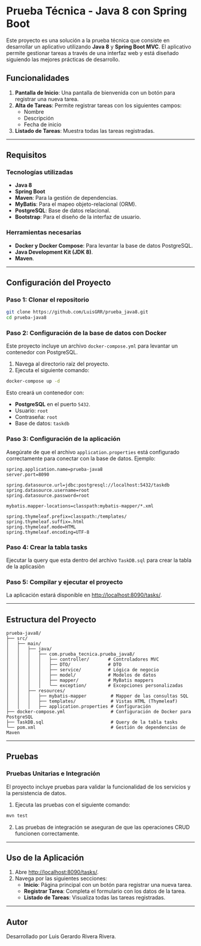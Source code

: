 

# Prueba Técnica - Java 8 con Spring Boot

Este proyecto es una solución a la prueba técnica que consiste en desarrollar un aplicativo utilizando **Java 8** y **Spring Boot MVC**. El aplicativo permite gestionar tareas a través de una interfaz web y está diseñado siguiendo las mejores prácticas de desarrollo.

## Funcionalidades

1. **Pantalla de Inicio**: Una pantalla de bienvenida con un botón para registrar una nueva tarea.
2. **Alta de Tareas**: Permite registrar tareas con los siguientes campos:
   - Nombre
   - Descripción
   - Fecha de inicio
3. **Listado de Tareas**: Muestra todas las tareas registradas.

---

## Requisitos

### Tecnologías utilizadas
- **Java 8**
- **Spring Boot**
- **Maven**: Para la gestión de dependencias.
- **MyBatis**: Para el mapeo objeto-relacional (ORM).
- **PostgreSQL**: Base de datos relacional.
- **Bootstrap**: Para el diseño de la interfaz de usuario.

### Herramientas necesarias
- **Docker y Docker Compose**: Para levantar la base de datos PostgreSQL.
- **Java Development Kit (JDK 8)**.
- **Maven**.

---

## Configuración del Proyecto

### Paso 1: Clonar el repositorio

```bash
git clone https://github.com/LuisGRR/prueba_java8.git
cd prueba-java8
```

### Paso 2: Configuración de la base de datos con Docker

Este proyecto incluye un archivo `docker-compose.yml` para levantar un contenedor con PostgreSQL. 

1. Navega al directorio raíz del proyecto.
2. Ejecuta el siguiente comando:

```bash
docker-compose up -d
```

Esto creará un contenedor con:
- **PostgreSQL** en el puerto `5432`.
- Usuario: `root`
- Contraseña: `root`
- Base de datos: `taskdb`

### Paso 3: Configuración de la aplicación

Asegúrate de que el archivo `application.properties` está configurado correctamente para conectar con la base de datos. Ejemplo:

```properties
spring.application.name=prueba-java8
server.port=8090

spring.datasource.url=jdbc:postgresql://localhost:5432/taskdb
spring.datasource.username=root
spring.datasource.password=root

mybatis.mapper-locations=classpath:mybatis-mapper/*.xml

spring.thymeleaf.prefix=classpath:/templates/
spring.thymeleaf.suffix=.html
spring.thymeleaf.mode=HTML
spring.thymeleaf.encoding=UTF-8
```

### Paso 4: Crear la tabla tasks

Ejecutar la query que esta dentro del archivo `TaskDB.sql` para crear la tabla de la aplicasiòn 

### Paso 5: Compilar y ejecutar el proyecto

La aplicación estará disponible en [http://localhost:8090/tasks/](http://localhost:8090/tasks/).

---

## Estructura del Proyecto

```plaintext
prueba-java8/
├── src/
│   ├── main/
│   │   ├── java/
│   │   │   ├── com.prueba_tecnica.prueba_java8/
│   │   │   │   ├── controller/       # Controladores MVC
│   │   │   │   ├── DTO/              # DTO
│   │   │   │   ├── service/          # Lógica de negocio
│   │   │   │   ├── model/            # Modelos de datos
│   │   │   │   ├── mapper/           # MyBatis mappers
│   │   │   │   └── exception/        # Excepciones personalizadas
│   │   ├── resources/
│   │   │   ├── mybatis-mapper         # Mapper de las consultas SQL
│   │   │   ├── templates/             # Vistas HTML (Thymeleaf)
│   │   │   ├── application.properties # Configuración
├── docker-compose.yml                 # Configuración de Docker para PostgreSQL
├── TaskDB.sql                         # Query de la tabla tasks
└── pom.xml                            # Gestión de dependencias de Maven
```

---

## Pruebas

### Pruebas Unitarias e Integración

El proyecto incluye pruebas para validar la funcionalidad de los servicios y la persistencia de datos.

1. Ejecuta las pruebas con el siguiente comando:

```bash
mvn test
```

2. Las pruebas de integración se aseguran de que las operaciones CRUD funcionen correctamente.

---

## Uso de la Aplicación

1. Abre [http://localhost:8090/tasks/](http://localhost:8090/tasks/).
2. Navega por las siguientes secciones:
   - **Inicio**: Página principal con un botón para registrar una nueva tarea.
   - **Registrar Tarea**: Completa el formulario con los datos de la tarea.
   - **Listado de Tareas**: Visualiza todas las tareas registradas.

---

## Autor

Desarrollado por Luis Gerardo Rivera Rivera.
